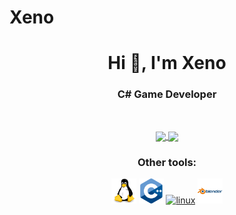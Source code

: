 # Xeno
<h1 align="center">Hi 👋, I'm Xeno</h1>
<h3 align="center">C# Game Developer</h3><br>

<p align="center">
  <a href="https://github.com/XenoRx?tab=repositories">
    <img height=200 align="center" src="https://github-readme-stats.vercel.app/api?username=Maybe707&theme=tokyonight&show_icons=true&rank_icon=github" />
    <img height=200 align="center" src="https://github-readme-stats.vercel.app/api/top-langs?username=Maybe707&layout=compact&langs_count=8&card_width=320&theme=tokyonight&show_icons=true" />
  </a>
</p>

<h3 align="center">Other tools:</h3>
<p align="center">
  <a href="https://www.linux.org/" target="_blank"><img src="https://raw.githubusercontent.com/devicons/devicon/master/icons/linux/linux-original.svg" alt="linux" width="40" height="40"/></a>
  <a href="https://en.cppreference.com/w/" target="_blank"><img src="https://raw.githubusercontent.com/devicons/devicon/master/icons/cplusplus/cplusplus-original.svg" alt="linux" width="40" height="40"/></a>
  <a href="https://www.gnu.org/software/emacs/" target="_blank"><img src="https://upload.wikimedia.org/wikipedia/commons/0/08/EmacsIcon.svg" alt="linux" width="40" height="40"/></a>
  <a href="https://https://www.blender.org/" target="_blank"><img src="https://github.com/devicons/devicon/blob/master/icons/blender/blender-original-wordmark.svg" alt="linux" width="40" height="40"/></a>
</p>
